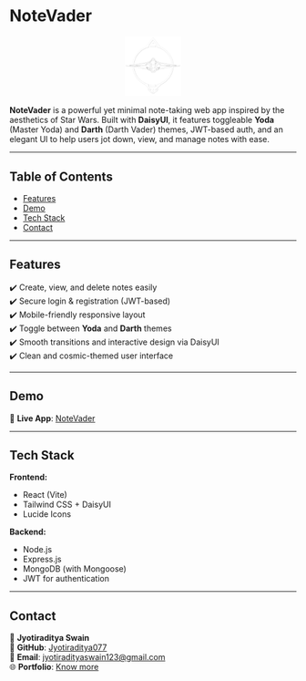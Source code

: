 # NoteVader 

<p align="center">
  <img src="https://github.com/Jyotiraditya077/NoteVader/blob/main/frontend/public/logo.png" alt="NoteVader Logo" width="100px">
</p>

**NoteVader** is a powerful yet minimal note-taking web app inspired by the aesthetics of Star Wars. Built with **DaisyUI**, it features toggleable **Yoda** (Master Yoda) and **Darth** (Darth Vader) themes, JWT-based auth, and an elegant UI to help users jot down, view, and manage notes with ease.

---

## Table of Contents

- [Features](#features)
- [Demo](#demo)
- [Tech Stack](#tech-stack)
- [Contact](#contact)

---

## Features

✔️ Create, view, and delete notes easily  
✔️ Secure login & registration (JWT-based)  
✔️ Mobile-friendly responsive layout  
✔️ Toggle between **Yoda** and **Darth** themes  
✔️ Smooth transitions and interactive design via DaisyUI  
✔️ Clean and cosmic-themed user interface  

---

## Demo

🔗 **Live App**: [NoteVader](https://notevader.onrender.com)

---

## Tech Stack

**Frontend:**  
- React (Vite)  
- Tailwind CSS + DaisyUI  
- Lucide Icons  

**Backend:**  
- Node.js  
- Express.js  
- MongoDB (with Mongoose)  
- JWT for authentication  

---

## Contact

👤 **Jyotiraditya Swain**  
📍 **GitHub**: [Jyotiraditya077](https://github.com/Jyotiraditya077)  
📧 **Email**: jyotiradityaswain123@gmail.com  
🌐 **Portfolio**: [Know more](https://jyotiradityaportfolio.netlify.app/)
